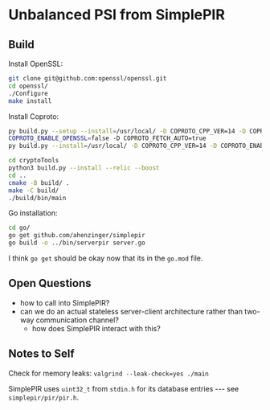 # Unbalanced PSI from SimplePIR

## Build

Install OpenSSL:
```bash
git clone git@github.com:openssl/openssl.git
cd openssl/
./Configure
make install
```

Install Coproto:
```bash
py build.py --setup --install=/usr/local/ -D COPROTO_CPP_VER=14 -D COPROTO_ENABLE_BOOST=true -D
COPROTO_ENABLE_OPENSSL=false -D COPROTO_FETCH_AUTO=true
py build.py --install=/usr/local/ -D COPROTO_CPP_VER=14 -D COPROTO_ENABLE_BOOST=true -D COPROTO_ENABLE_OPENSSL=false -D COPROTO_FETCH_AUTO=true
```

```bash
cd cryptoTools
python3 build.py --install --relic --boost
cd ..
cmake -B build/ .
make -C build/
./build/bin/main
```

Go installation:
```bash
cd go/
go get github.com/ahenzinger/simplepir
go build -o ../bin/serverpir server.go
```

I think `go get` should be okay now that its in the `go.mod` file.

## Open Questions
 - how to call into SimplePIR?
 - can we do an actual stateless server-client architecture rather than two-way communication channel?
   - how does SimplePIR interact with this?


## Notes to Self
Check for memory leaks: `valgrind --leak-check=yes ./main`

SimplePIR uses `uint32_t` from `stdin.h` for its database entries --- see `simplepir/pir/pir.h`.

